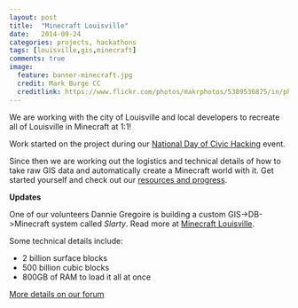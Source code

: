 ```yaml
---
layout: post
title:  "Minecraft Louisville"
date:   2014-09-24
categories: projects, hackathons
tags: [louisville,gis,minecraft]
comments: true
image:
  feature: banner-minecraft.jpg
  credit: Mark Burge CC
  creditlink: https://www.flickr.com/photos/makrphotos/5389536875/in/photolist-9dfMxz-a5XsRs-a5UBtt-a5XsPd-mQDNHb-mQC4ea-mQCghg-mQCgQF-nAsyaC-jbxPfv-8ZXCAV-a5XsXN-a5Xtgy-a5XtrN-a5UBmK-a5Xtdb-a5Xt9q-a5XtjU-a5UBek-a5Xt6L-a5XtpJ-a5UBN6-cpsgqY-mzokin-hRfLu7-dj6DCY-fFcgQ5-fEUHkp-fEUEKx-fEUGZD-fFcftE-fFchXQ-fFcfWd-bW2Geq-cpsg9y-doUdhE-doUbEC-doU4Qr-doUcxC-8Ws3yc-nvVhBY-jA1ry1-aM3Jsx-8Wv7Y3-8Ws3t2-8Ws3AM-8Ws32i-8Wv7pE-8Wv83G-8Wv7Em
---
```


We are working with the city of Louisville and local developers to recreate all of Louisville in Minecraft at 1:1!

Work started on the project during our [National Day of Civic Hacking](http://blog.yourmapper.com/2014/06/hack-for-change-louisville-recap-2014/) event.

Since then we are working out the logistics and technical details of how to take raw GIS data and automatically create a Minecraft world with it.  Get started yourself and check out our [resources and progress](https://hackpad.com/Minecraft-Louisville-Ub1wrkuQJ2a).

**Updates**

One of our volunteers Dannie Gregoire is building a custom GIS->DB->Minecraft system called *Slarty*.  Read more at [Minecraft Louisville](http://www.minecraftlouisville.com/).  

Some technical details include:

- 2 billion surface blocks
- 500 billion cubic blocks
- 800GB of RAM to load it all at once

[More details on our forum](http://www.civicdataalliance.org/forum/?place=msg%2Fcivicdataalliance%2FdUUu4LysGlM%2FcHccguwbtPkJ)  
